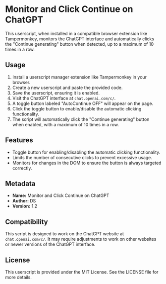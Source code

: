 # Monitor and Click Continue on ChatGPT

This userscript, when installed in a compatible browser extension like Tampermonkey, monitors the ChatGPT interface and automatically clicks the "Continue generating" button when detected, up to a maximum of 10 times in a row.

## Usage
1. Install a userscript manager extension like Tampermonkey in your browser.
2. Create a new userscript and paste the provided code.
3. Save the userscript, ensuring it is enabled.
4. Visit the ChatGPT interface at `chat.openai.com/c/`.
5. A toggle button labeled "AutoContinue OFF" will appear on the page.
6. Click the toggle button to enable/disable the automatic clicking functionality.
7. The script will automatically click the "Continue generating" button when enabled, with a maximum of 10 times in a row.

## Features
- Toggle button for enabling/disabling the automatic clicking functionality.
- Limits the number of consecutive clicks to prevent excessive usage.
- Monitors for changes in the DOM to ensure the button is always targeted correctly.

## Metadata
- **Name:** Monitor and Click Continue on ChatGPT
- **Author:** DS
- **Version:** 1.2

## Compatibility
This script is designed to work on the ChatGPT website at `chat.openai.com/c/`. It may require adjustments to work on other websites or newer versions of the ChatGPT interface.

## License
This userscript is provided under the MIT License. See the LICENSE file for more details.
